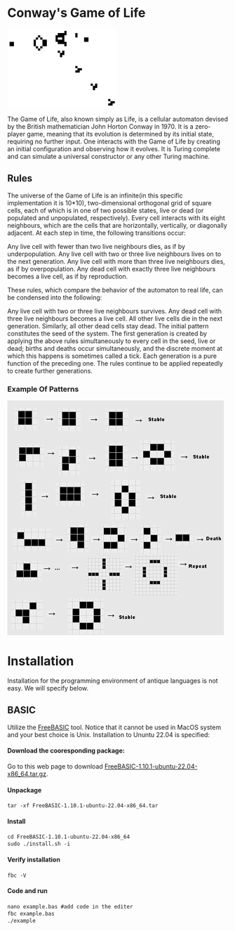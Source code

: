 
# Conway's Game of Life
![](pics/Gospers_glider_gun.gif)


The Game of Life, also known simply as Life, is a cellular automaton devised by the British mathematician John Horton Conway in 1970. It is a zero-player game, meaning that its evolution is determined by its initial state, requiring no further input. One interacts with the Game of Life by creating an initial configuration and observing how it evolves. It is Turing complete and can simulate a universal constructor or any other Turing machine.

Rules
-------------
The universe of the Game of Life is an infinite(in this specific implementation it is 10*10), two-dimensional orthogonal grid of square cells, each of which is in one of two possible states, live or dead (or populated and unpopulated, respectively). Every cell interacts with its eight neighbours, which are the cells that are horizontally, vertically, or diagonally adjacent. At each step in time, the following transitions occur:

Any live cell with fewer than two live neighbours dies, as if by underpopulation.
Any live cell with two or three live neighbours lives on to the next generation.
Any live cell with more than three live neighbours dies, as if by overpopulation.
Any dead cell with exactly three live neighbours becomes a live cell, as if by reproduction.

These rules, which compare the behavior of the automaton to real life, can be condensed into the following:

Any live cell with two or three live neighbours survives.
Any dead cell with three live neighbours becomes a live cell.
All other live cells die in the next generation. Similarly, all other dead cells stay dead.
The initial pattern constitutes the seed of the system. The first generation is created by applying the above rules simultaneously to every cell in the seed, live or dead; births and deaths occur simultaneously, and the discrete moment at which this happens is sometimes called a tick.  Each generation is a pure function of the preceding one. The rules continue to be applied repeatedly to create further generations.

### Example Of Patterns
                
![Patterns in Game Of Life](pics/4life2.png)

# Installation
Installation for the programming environment of antique languages is not easy. We will specify below. 
## BASIC
Utilize the [FreeBASIC](https://sourceforge.net/projects/fbc/files/FreeBASIC-1.10.1/) tool. Notice that it cannot be used in MacOS system and your best choice is Unix. Installation to Ununtu 22.04 is specified:
#### Download the cooresponding package:
Go to this web page to download [FreeBASIC-1.10.1-ubuntu-22.04-x86_64.tar.gz](http://downloads.sourceforge.net/fbc/FreeBASIC-1.10.1-ubuntu-22.04-x86_64.tar.gz?download). 

#### Unpackage
```
tar -xf FreeBASIC-1.10.1-ubuntu-22.04-x86_64.tar
```

#### Install 
```
cd FreeBASIC-1.10.1-ubuntu-22.04-x86_64 
sudo ./install.sh -i
```
#### Verify installation
```
fbc -V
```

#### Code and run
```
nano example.bas #add code in the editer
fbc example.bas
./example
```



